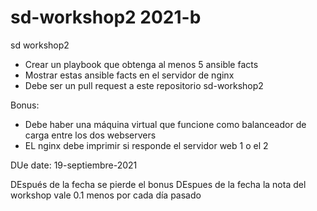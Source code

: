 # sd-workshop2 2021-b
sd workshop2

- Crear un playbook que obtenga al menos 5 ansible facts
- Mostrar estas ansible facts en el servidor de nginx
- Debe ser un pull request a este repositorio sd-workshop2

Bonus:
- Debe haber una máquina virtual que funcione como balanceador de carga entre los dos webservers
- EL nginx debe imprimir si responde el servidor web 1 o el 2

DUe date: 19-septiembre-2021

DEspués de la fecha se pierde el bonus
DEspues de la fecha la nota del workshop vale 0.1 menos por cada día pasado
